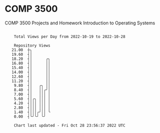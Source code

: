 # COMP 3500
COMP 3500 Projects and Homework
Introduction to Operating Systems

```

    Total Views per Day from 2022-10-19 to 2022-10-28

    Repository Views
   21.00  ┼╮
   19.60  ┤│
   18.20  ┤│      ╭╮
   16.80  ┤│      ││
   15.40  ┤│      ││
   14.00  ┤│      ││
   12.60  ┤│      ││
   11.20  ┤│      ││
    9.80  ┤│   ╭╮ ││
    8.40  ┤│   ││╭╯│
    7.00  ┤│   │││ │
    5.60  ┤│╭╮ │││ │
    4.20  ┤│││ │││ │
    2.80  ┤│││ │││ │
    1.40  ┤│││╭╯││ ╰
    0.00  ┤╰╯╰╯ ╰╯

    Chart last updated - Fri Oct 28 23:56:37 2022 UTC
    
```
